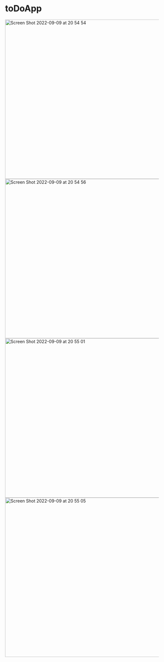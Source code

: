 # toDoApp

<img width="520" alt="Screen Shot 2022-09-09 at 20 54 54" src="https://user-images.githubusercontent.com/61031852/189414401-636c7706-f42f-4bbe-a43d-0e7a10a7a00c.png">
<img width="520" alt="Screen Shot 2022-09-09 at 20 54 56" src="https://user-images.githubusercontent.com/61031852/189414413-cddcd568-c3bc-41e0-a52c-e5b3dc46a8b1.png">
<img width="520" alt="Screen Shot 2022-09-09 at 20 55 01" src="https://user-images.githubusercontent.com/61031852/189414425-8d1a1004-6dc7-4b28-ac8e-e3f9f542845f.png">
<img width="520" alt="Screen Shot 2022-09-09 at 20 55 05" src="https://user-images.githubusercontent.com/61031852/189414437-2a2c03cd-8580-4f5d-b93a-84f5797f644e.png">
